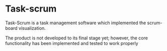 # Task-scrum
Task-Scrum is a task management software which implemented the scrum-board visualization. 

The product is not developed to its final stage yet; however, 
the core functionality has been implemented and tested to work properly

